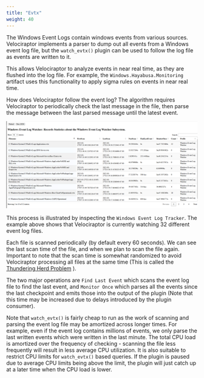 ```yaml
---
title: "Evtx"
weight: 40
---
```


The Windows Event Logs contain windows events from various
sources. Velociraptor implements a parser to dump out all events from
a Windows event log file, but the `watch_evtx()` plugin can be used to
follow the log file as events are written to it.

This allows Velociraptor to analyze events in near real time, as they
are flushed into the log file. For example, the
`Windows.Hayabusa.Monitoring` artifact uses this functionality to
apply sigma rules on events in near real time.

How does Velociraptor follow the event log? The algorithm requires
Velociraptor to periodically check the last message in the file, then
parse the message between the last parsed message until the latest event.

![Windows Event Log profile](profile.png)

This process is illustrated by inspecting the `Windows Event Log
Tracker`. The example above shows that Velociraptor is currently
watching 32 different event log files.

Each file is scanned periodically (by default every 60 seconds). We
can see the last scan time of the file, and when we plan to scan the
file again. Important to note that the scan time is somewhat
randomized to avoid Velociraptor processing all files at the same time
(This is called the [Thundering Herd Problem](https://en.wikipedia.org/wiki/Thundering_herd_problem#) ).

The two major operations are `Find Last Event` which scans the event
log file to find the last event, and `Monitor Once` which parses all
the events since the last checkpoint and emits those into the output
of the plugin (Note that this time may be increased due to delays
introduced by the plugin consumer).

Note that `watch_evtx()` is fairly cheap to run as the work of
scanning and parsing the event log file may be amortized across longer
times. For example, even if the event log contains millions of events,
we only parse the last written events which were written in the last
minute. The total CPU load is amortized over the frequency of
checking - scanning the file less frequently will result in less
average CPU utilization. It is also suitable to restrict CPU limits
for `watch_evtx()` based queries. If the plugin is paused due to
average CPU limits being above the limit, the plugin will just catch
up at a later time when the CPU load is lower.
